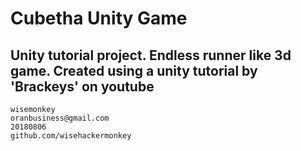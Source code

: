 # Cubetha Unity Game
## Unity tutorial project. Endless runner like 3d game. Created using a unity tutorial by 'Brackeys' on youtube
```
wisemonkey
oranbusiness@gmail.com
20180806
github.com/wisehackermonkey
```
